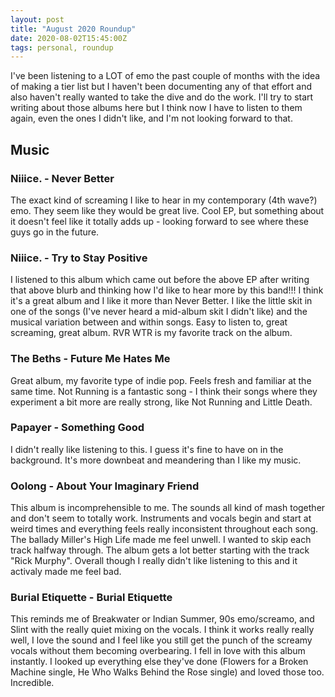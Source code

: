 ```yaml
---
layout: post
title: "August 2020 Roundup"
date: 2020-08-02T15:45:00Z
tags: personal, roundup
---
```


I've been listening to a LOT of emo the past couple of months with the idea of making a tier list but I haven't been documenting any of that effort and also haven't really wanted to take the dive and do the work. I'll try to start writing about those albums here but I think now I have to listen to them again, even the ones I didn't like, and I'm not looking forward to that.

## Music

### Niiice. - Never Better
The exact kind of screaming I like to hear in my contemporary (4th wave?) emo. They seem like they would be great live. Cool EP, but something about it doesn't feel like it totally adds up - looking forward to see where these guys go in the future.

### Niiice. - Try to Stay Positive
I listened to this album which came out before the above EP after writing that above blurb and thinking how I'd like to hear more by this band!!! I think it's a great album and I like it more than Never Better. I like the little skit in one of the songs (I've never heard a mid-album skit I didn't like) and the musical variation between and within songs. Easy to listen to, great screaming, great album. RVR WTR is my favorite track on the album.

### The Beths - Future Me Hates Me
Great album, my favorite type of indie pop. Feels fresh and familiar at the same time. Not Running is a fantastic song - I think their songs where they experiment a bit more are really strong, like Not Running and Little Death.

### Papayer - Something Good
I didn't really like listening to this. I guess it's fine to have on in the background. It's more downbeat and meandering than I like my music.

### Oolong - About Your Imaginary Friend
This album is incomprehensible to me. The sounds all kind of mash together and don't seem to totally work. Instruments and vocals begin and start at weird times and everything feels really inconsistent throughout each song. The ballady Miller's High Life made me feel unwell. I wanted to skip each track halfway through. The album gets a lot better starting with the track "Rick Murphy". Overall though I really didn't like listening to this and it activaly made me feel bad.

### Burial Etiquette - Burial Etiquette
This reminds me of Breakwater or Indian Summer, 90s emo/screamo, and Slint with the really quiet mixing on the vocals. I think it works really really well, I love the sound and I feel like you still get the punch of the screamy vocals without them becoming overbearing. I fell in love with this album instantly. I looked up everything else they've done (Flowers for a Broken Machine single, He Who Walks Behind the Rose single) and loved those too. Incredible.
